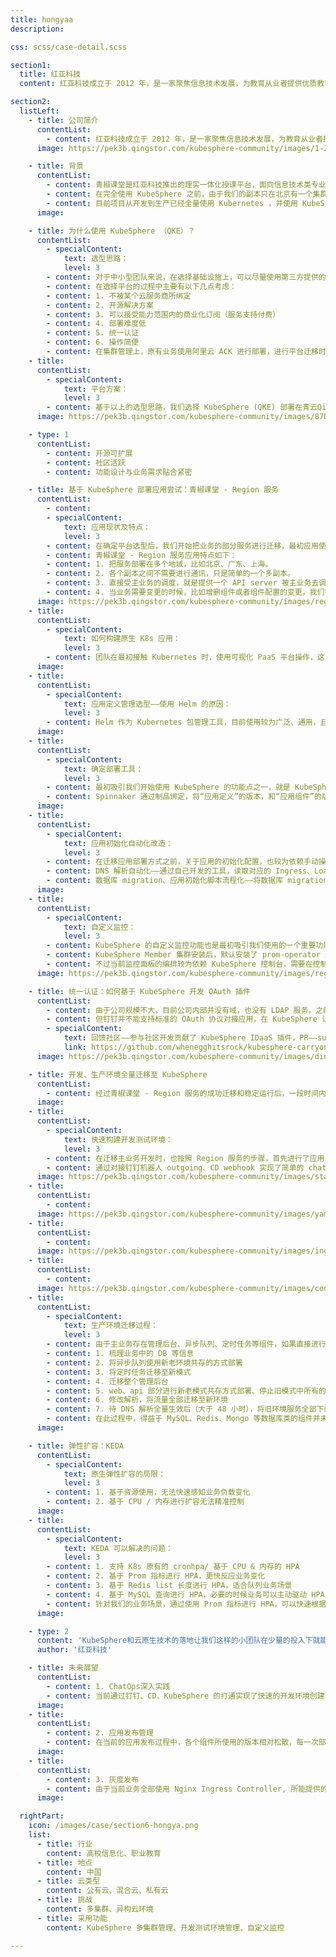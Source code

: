 ```yaml
---
title: hongyaa
description:

css: scss/case-detail.scss

section1:
  title: 红亚科技
  content: 红亚科技成立于 2012 年，是一家聚焦信息技术发展，为教育从业者提供优质教育服务的创新型科技公司，面向国内高校、职业院校提供新一代信息技术专业建设服务，是云计算在职业教育领域落地的实践者。

section2:
  listLeft:
    - title: 公司简介
      contentList:
        - content: 红亚科技成立于 2012 年，是一家聚焦信息技术发展，为教育从业者提供优质教育服务的创新型科技公司，面向国内高校、职业院校提供新一代信息技术专业建设服务，是云计算在职业教育领域落地的实践者。
      image: https://pek3b.qingstor.com/kubesphere-community/images/1-2002031511501E.png

    - title: 背景
      contentList:
        - content: 青椒课堂是红亚科技推出的理实一体化授课平台，面向信息技术类专业提供教学实训服务。随着项目的迭代，从单体应用演化成为主站 + 资源调度服务（多可用区/客户混合部署）的架构。
        - content: 在完全使用 KubeSphere 之前，由于我们的副本只在北京有一个集群，所以没有考虑用一个更方便的形式去部署多个集群，当时项目使用可视化 PaaS 平台来进行应用管理，这种形式极大地降低了团队接触上手 Kubernetes 的门槛，使得团队可以快速上手使用容器平台，但随着业务使用的深入，尤其是应用定义、应用配置变更较为繁琐，导致问题频出。
        - content: 目前项目从开发到生产已经全量使用 Kubernetes ，并使用 KubeSphere 进行管理。项目上线周期在一周一次左右的频率，开发环境进行了自动 CD 触发，每天进行数十次的发布和更新。
      image:

    - title: 为什么使用 KubeSphere （QKE）？
      contentList:   
        - specialContent:  
            text: 选型思路：
            level: 3
        - content: 对于中小型团队来说，在选择基础设施上，可以尽量使用第三方提供的成熟系统，避免自建。例如 Git 仓库、CI 服务、制品库、部署系统均使用第三方的服务，Kubernetes 也尽量使用厂商提供的托管 K8s，避免采坑；日志、监控报警等系统也是如此（使用 Aliyun sls、Aliyun arms）。个人认为中小型企业在这方面投入过多并没有太大的实际意义，专注于业务即可。
        - content: 在选择平台的过程中主要有以下几点考虑：
        - content: 1. 不被某个云服务商所绑定
        - content: 2. 开源解决方案
        - content: 3. 可以接受能力范围内的商业化订阅（服务支持付费）
        - content: 4. 部署难度低
        - content: 5. 统一认证
        - content: 6. 操作简便
        - content: 在集群管理上，原有业务使用阿里云 ACK 进行部署，进行平台迁移时，不希望更换部署环境。另外在管控上，希望网络环境尽量简单，无需打通 VPC 等复杂操作。
    - title:
      contentList:
        - specialContent: 
            text: 平台方案：
            level: 3
        - content: 基于以上的选型思路，我们选择 KubeSphere (QKE) 部署在青云QingCloud 公有云，作为多集群的集中控制管理平面 (HOST 集群)，开发环境(自建 K8s)、生产环境(Aliyun ACK) 作为 Member 集群。目前将整个开发、生产集群纳入到 KubeSphere 进行管理。
      image: https://pek3b.qingstor.com/kubesphere-community/images/87D24853.png

    - type: 1
      contentList:
        - content: 开源可扩展
        - content: 社区活跃
        - content: 功能设计与业务需求贴合紧密

    - title: 基于 KubeSphere 部署应用尝试：青椒课堂 - Region 服务
      contentList:
        - content: 
        - specialContent:
            text: 应用现状及特点：
            level: 3
        - content: 在确定平台选型后，我们开始把业务的部分服务进行迁移，最初应用使用可视化 PaaS 平台进行多集群部署，在应用变更时，需要在多个集群中进行重复地操作，操作繁琐并且容易出错。
        - content: 青椒课堂 - Region 服务应用特点如下：
        - content: 1. 把服务部署在多个地域，比如北京、广东、上海。
        - content: 2. 各个副本之间不需要进行通讯，只是简单的一个多副本。
        - content: 3. 直接受主业务的调度，就是提供一个 API server 被主业务去调度。
        - content: 4. 当业务需要变更的时候，比如增删组件或者组件配置的变更，我们需要在多个副本里面同时进行。用可视化的 PaaS 平台就会有一个问题，我们必须人工调整各个地域。当只有几个时，人工调整还可实现，但随着集群数量的增加，手工调整就过于麻烦。并且人工操作也会有很大概率出现问题，例如组件变更在不同的可用区内没有做到同步调整，导致业务出现故障。
      image: https://pek3b.qingstor.com/kubesphere-community/images/region-server.png
    - title:
      contentList:
        - specialContent: 
            text: 如何构建原生 K8s 应用：
            level: 3
        - content: 团队在最初接触 Kubernetes 时，使用可视化 PaaS 平台操作，这虽然极大地降低了团队上手使用 Kubernetes 的门槛，但同时也造成团队成员不了解资源在 Kubernetes 上的形式，迁移应用时，就必须将应用编写为 K8s 的资源文件，最初编写 yaml 文件会无从下手。此时借助 KubeSphere 的控制台，通过向导创建 Deployment、StatefuleSet、Service、Ingress 等资源，编排完成后，切换至编辑模式即可得到一个完成的 yaml 文件。
      image: 
    - title:
      contentList:
        - specialContent: 
            text: 应用定义管理选型——使用 Helm 的原因：
            level: 3
        - content: Helm 作为 Kubernetes 包管理工具，目前使用较为广泛、通用，且 KubeSphere 应用市场也是基于 Helm Chart 制作应用。相对于将应用编写为静态 yaml 文件存储在 Git 仓库中，使用 Helm 作为应用定义的工具便于应用部署多个副本、进行差异化配置。
      image: 
    - title:
      contentList:
        - specialContent: 
            text: 确定部署工具：
            level: 3
        - content: 最初吸引我们开始使用 KubeSphere 的功能点之一，就是 KubeSphere 的多集群应用功能，因此在部署选型调研时，首先进行了 KubeSphere 的多集群应用测试，遗憾的是，KubeSphere 的多集群应用仅支持自制应用，无法适配 Helm 应用，因此部署工具开始了重新调研。
        - content: Spinnaker 通过制品绑定，将“应用定义”的版本，和“应用组件”的版本进行分离，符合我们将“应用定义的过程”进行版本化的思路。最终确定使用 Spinnaker 作为我们的 CD 工具。
      image: 
    - title:
      contentList:
        - specialContent: 
            text: 应用初始化自动化改造：
            level: 3
        - content: 在迁移应用部署方式之前，关于应用的初始化配置，也较为依赖手动操作。例如更新版本前，进行配置和环境变量的修改、进入容器执行初始化脚本、手动添加 HTTPS 证书和域名等等，这种方式也极易造成部署上线过程中的事故。因此在此次迁移过程中，我们也对应用进行了自动初始化的改造，主要涉及以下几点：
        - content: DNS 解析自动化——通过自己开发的工具，读取对应的 Ingress、LoadBlancer 信息进行 DNS 记录的自动配置。
        - content: 数据库 migration、应用初始化脚本流程化——将数据库 migration 和 应用初始化脚本抽象为 Job 类型的资源，作为部署中的流程执行。
      image: 
    - title:
      contentList:
        - specialContent: 
            text: 自定义监控：
            level: 3
        - content: KubeSphere 的自定义监控功能也是最初吸引我们使用的一个重要功能点。在此之前，应用的监控面板存放在阿里云，开发人员需要在多处进行维护和查看，比较繁琐，使用 KubeSphere 自定义监控后即可在同一处管理平面进行服务的维护和监控指标的查看。
        - content: KubeSphere Member 集群安装后，默认安装了 prom-operator 组件，应用只需要创建 ServiceMonitor 即可添加监控项，在我们的业务中，也将 ServiceMonitor 的定义放入了 Helm 包中。监控图表的编辑事实上与 Grafana 的语法、操作基本一致，没有额外的学习成本。
        - content: 不过当前监控面板的编排较为依赖 KubeSphere 控制台，需要在控制台编排好之后获取到 yaml 文件，提交至应用 Helm 内进行多集群分发。
      image: https://pek3b.qingstor.com/kubesphere-community/images/region-instance.png

    - title: 统一认证：如何基于 KubeSphere 开发 OAuth 插件
      contentList:
        - content: 由于公司规模不大，目前公司内部并没有域，也没有 LDAP 服务，之前自主开发的一些内部系统，都使用钉钉作为统一认证。
        - content: 但钉钉并不能支持标准的 OAuth 协议对接应用，在 KubeSphere 认证时，我们引入了阿里云 IDaaS 产品，将钉钉作为认证源，IDaaS 作为 OAuth Provider， 实现账号的统一认证。
        - specialContent:
            text: 回馈社区——参与社区开发贡献了 KubeSphere IDaaS 插件，PR——support aliyun idaas oauth login。
            link: https://github.com/whenegghitsrock/kubesphere-carryon/pull/2997
      image: https://pek3b.qingstor.com/kubesphere-community/images/dingding.png

    - title: 开发、生产环境全量迁移至 KubeSphere
      contentList:
        - content: 经过青椒课堂 - Region 服务的成功迁移和稳定运行后，一段时间内我们面临了 Region 服务的开发测试环境与生产环境不统一的问题，同时主业务也同样存在 Region 服务迁移前的种种问题，于是我们决定将整个开发、测试、生产环境全部迁移至 KubeSphere。
      image: 
    - title:
      contentList:
        - specialContent: 
            text: 快速构建开发测试环境：
            level: 3
        - content: 在迁移主业务开发时，也按照 Region 服务的步骤，首先进行了应用 Helm 包的定义。在环境上，通过与协同工具进行对接，以“迭代”为粒度创建开发环境，将 namespace 和域名前缀做为 CD 的启动参数进行动态传入，可以实现快速创建开发测试环境。
        - content: 通过对接钉钉机器人 outgoing、CD webhook 实现了简单的 chatops。
      image: https://pek3b.qingstor.com/kubesphere-community/images/startup-parameters.png
    - title:
      contentList:
        - content:  
      image: https://pek3b.qingstor.com/kubesphere-community/images/yaml-qj.png
    - title:
      contentList:
        - content:
      image: https://pek3b.qingstor.com/kubesphere-community/images/ingress-qj.png
    - title:
      contentList:
        - content:
      image: https://pek3b.qingstor.com/kubesphere-community/images/coding-cd.png
    - title:
      contentList:
        - specialContent: 
            text: 生产环境迁移过程：
            level: 3
        - content: 由于主业务存在管理后台、异步队列、定时任务等组件，如果直接进行全量迁移，会造成任务 Job 丢失、定时任务重复执行等问题。因此在业务迁移中采取了以下的步骤：
        - content: 1. 梳理业务中的 DB 等信息
        - content: 2. 将异步队列使用新老环境共存的方式部署
        - content: 3. 将定时任务迁移至新模式
        - content: 4. 迁移整个管理后台
        - content: 5. web、api 部分进行新老模式共存方式部署、停止旧模式中所有的异步队里处理组件
        - content: 6. 修改解析，将流量全部迁移至新环境
        - content: 7. 待 DNS 解析全量生效后（大于 48 小时），将旧环境服务全部下线
        - content: 在此过程中，得益于 MySQL、Redis、Mongo 等数据库类的组件并未进行自建，全部使用云厂商的组件，存储部分均为对象存储，这使得整个迁移过程较为容易。
      image:

    - title: 弹性扩容：KEDA
      contentList:
        - specialContent:
            text: 原生弹性扩容的局限：
            level: 3
        - content: 1. 基于资源使用，无法快速感知业务负载变化
        - content: 2. 基于 CPU / 内存进行扩容无法精准控制
      image: 
    - title:
      contentList:
        - specialContent: 
            text: KEDA 可以解决的问题：
            level: 3
        - content: 1. 支持 K8s 原有的 cronhpa/ 基于 CPU & 内存的 HPA
        - content: 2. 基于 Prom 指标进行 HPA，更快反应业务变化
        - content: 3. 基于 Redis list 长度进行 HPA，适合队列业务场景
        - content: 4. 基于 MySQL 查询进行 HPA，必要的时候业务可以主动驱动 HPA 进行伸缩
        - content: 针对我们的业务场景，通过使用 Prom 指标进行 HPA，可以快速根据业务变化进行扩缩容。通过基于 MySQL 查询的 HPA，可以在业务内有大规模的课堂时，进行提前自动化扩容，避免业务峰值到来再进行扩容引起的短时间不可用。
      image:

    - type: 2
      content: 'KubeSphere和云原生技术的落地让我们这样的小团队在少量的投入下就能获得多种能力，受益匪浅。'
      author: '红亚科技'

    - title: 未来展望
      contentList:
        - content: 1. ChatOps深入实践
        - content: 当前通过钉钉、CD、KubeSphere 的打通实现了快速的开发环境创建、更新，开发人员无需在控制台进行操作即可得到独立的测试环境并可以切换组件版本。后续将通过增强 ChatOps 功能，例如对接自动化回归测试，让开发测试流程更加高效。
      image: 
    - title:
      contentList:
        - content: 2. 应用发布管理
        - content: 在当前的应用发布过程中，各个组件所使用的版本相对松散，每一次部署相对于当前生产环境中的变化，只能依靠人工和文档进行管理，没有可以遵循的规则和流程，也存在较大的风险，后续在应用发布的管理上，需要做一些工作来实现整个流程的管控、记录、追溯。
      image: 
    - title:
      contentList:
        - content: 3. 灰度发布
        - content: 由于当前业务全部使用 Nginx Ingress Controller, 所能提供的灰度发布能力较为有限（针对同一个规则仅支持一条灰度），无法满足业务对于多版本灰度的需求，后续也需要针对灰度发布做进一步的调研和实践。
      image: 

  rightPart:
    icon: /images/case/section6-hongya.png
    list:
      - title: 行业
        content: 高校信息化、职业教育
      - title: 地点
        content: 中国
      - title: 云类型
        content: 公有云、混合云、私有云
      - title: 挑战
        content: 多集群、异构云环境
      - title: 采用功能
        content: KubeSphere 多集群管理、开发测试环境管理、自定义监控

---
```

